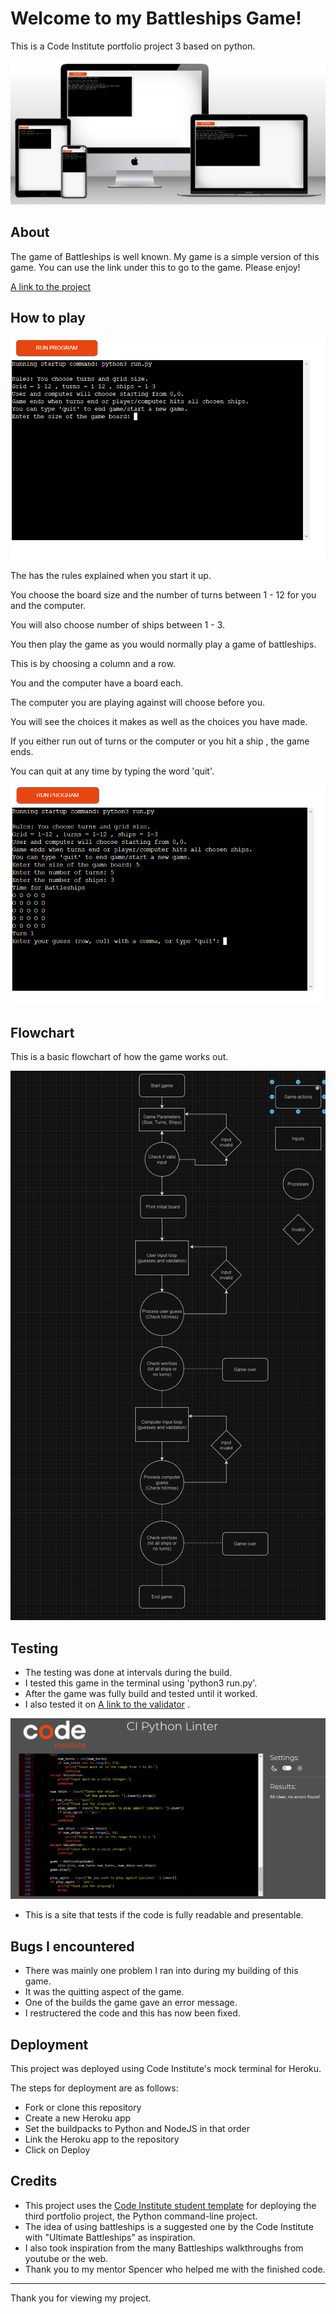 # Welcome to my Battleships Game!

This is a Code Institute portfolio project 3 based on python.

![image of battleships app on multi-platforms](readme-images/Battleships-mockup.png)

## About

The game of Battleships is well known. My game is a simple version of this game. You can use the link under this to go to the game. Please enjoy!

[A link to the project](https://milestone-project-3-landfish-68935be59d7a.herokuapp.com/)

## How to play

![image of battleships app at start](readme-images/Battleships-opening.png)

The has the rules explained when you start it up.

You choose the board size and the number of turns between 1 - 12 for you and the computer.

You will also choose number of ships between 1 - 3.

You then play the game as you would normally play a game of battleships.

This is by choosing a column and a row.

You and the computer have a board each.

The computer you are playing against will choose before you.

You will see the choices it makes as well as the choices you have made.

If you either run out of turns or the computer or you hit a ship , the game ends.

You can quit at any time by typing the word 'quit'.

![image of battleships app mid way](readme-images/Battleships-game.png)

## Flowchart

This is a basic flowchart of how the game works out.

![image of battleships flowchart](readme-images/Battleships-flowchart.png)


## Testing

- The testing was done at intervals during the build.
- I tested this game in the terminal using 'python3 run.py'.
- After the game was fully build and tested until it worked.
- I also tested it on [A link to the validator](https://pep8ci.herokuapp.com/) . 

![image of battleships app tested on Pep8 online validator](readme-images/pep8ci-Battleships.png)

- This is a site that tests if the code is fully readable and presentable.

## Bugs I encountered

- There was mainly one problem I ran into during my building of this game.
- It was the quitting aspect of the game.
- One of the builds the game gave an error message.
- I restructered the code and this has now been fixed.

## Deployment

This project was deployed using Code Institute's mock terminal for Heroku.

The steps for deployment are as follows:
- Fork or clone this repository
- Create a new Heroku app
- Set the buildpacks to Python and NodeJS in that order
- Link the Heroku app to the repository
- Click on Deploy

## Credits

- This project uses the [Code Institute student template](https://github.com/Code-Institute-Org/python-essentials-template) for deploying the third portfolio project, the Python command-line project.
- The idea of using battleships is a suggested one by the Code Institute with "Ultimate Battleships" as inspiration.
- I also took inspiration from the many Battleships walkthroughs from youtube or the web.
- Thank you to my mentor Spencer who helped me with the finished code.

-----
Thank you for viewing my project.